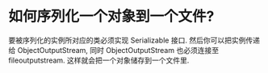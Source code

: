 # 如何序列化一个对象到一个文件?

要被序列化的实例所对应的类必须实现 Serializable 接口. 然后你可以把实例传递给 ObjectOutputStream, 同时 ObjectOutputStream 也必须连接至 fileoutputstream. 这样就会把一个对象储存到一个文件里.
